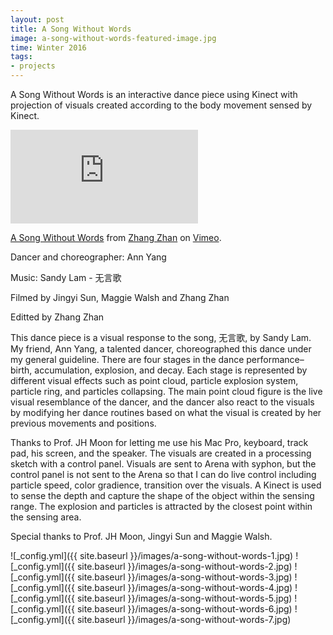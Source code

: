 ```yaml
---
layout: post
title: A Song Without Words
image: a-song-without-words-featured-image.jpg
time: Winter 2016
tags:
- projects
---
```

A Song Without Words is an interactive dance piece using Kinect with projection of visuals created according to the body movement sensed by Kinect.

<iframe src="https://player.vimeo.com/video/195400876" frameborder="0" webkitallowfullscreen mozallowfullscreen allowfullscreen></iframe>
<p><a href="https://vimeo.com/195400876">A Song Without Words</a> from <a href="https://vimeo.com/user36907083">Zhang Zhan</a> on <a href="https://vimeo.com">Vimeo</a>.</p>

Dancer and choreographer: Ann Yang

Music: Sandy Lam - 无言歌

Filmed by Jingyi Sun, Maggie Walsh and Zhang Zhan

Editted by Zhang Zhan

This dance piece is a visual response to the song, 无言歌, by Sandy Lam. My friend, Ann Yang, a talented dancer, choreographed this dance under my general guideline. There are four stages in the dance performance–birth, accumulation, explosion, and decay. Each stage is represented by different visual effects such as point cloud, particle explosion system, particle ring, and particles collapsing. The main point cloud figure is the live visual resemblance of the dancer, and the dancer also react to the visuals by modifying her dance routines based on what the visual is created by her previous movements and positions.

Thanks to Prof. JH Moon for letting me use his Mac Pro, keyboard, track pad, his screen, and the speaker. The visuals are created in a processing sketch with a control panel. Visuals are sent to Arena with syphon, but the control panel is not sent to the Arena so that I can do live control including particle speed, color gradience, transition over the visuals. A Kinect is used to sense the depth and capture the shape of the object within the sensing range. The explosion and particles is attracted by the closest point within the sensing area. 

Special thanks to Prof. JH Moon, Jingyi Sun and Maggie Walsh.

![_config.yml]({{ site.baseurl }}/images/a-song-without-words-1.jpg)
![_config.yml]({{ site.baseurl }}/images/a-song-without-words-2.jpg)
![_config.yml]({{ site.baseurl }}/images/a-song-without-words-3.jpg)
![_config.yml]({{ site.baseurl }}/images/a-song-without-words-4.jpg)
![_config.yml]({{ site.baseurl }}/images/a-song-without-words-5.jpg)
![_config.yml]({{ site.baseurl }}/images/a-song-without-words-6.jpg)
![_config.yml]({{ site.baseurl }}/images/a-song-without-words-7.jpg)
